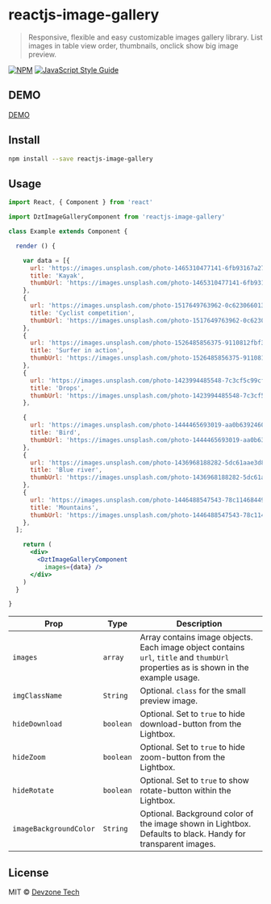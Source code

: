 # reactjs-image-gallery

> Responsive, flexible and easy customizable images gallery library. List images in table view order, thumbnails, onclick show big image preview.

[![NPM](https://img.shields.io/npm/v/reactjs-image-gallery.svg)](https://www.npmjs.com/package/reactjs-image-gallery) [![JavaScript Style Guide](https://img.shields.io/badge/code_style-standard-brightgreen.svg)](https://standardjs.com)

## DEMO
[DEMO](https://www.devzonetech.com/demo/reactjs-image-gallery/)

## Install

```bash
npm install --save reactjs-image-gallery
```

## Usage

```jsx
import React, { Component } from 'react'

import DztImageGalleryComponent from 'reactjs-image-gallery'

class Example extends Component {

  render () {

    var data = [{
      url: 'https://images.unsplash.com/photo-1465310477141-6fb93167a273?ixlib=rb-1.2.1&ixid=eyJhcHBfaWQiOjEyMDd9&auto=format&fit=crop&w=1350&q=80',
      title: 'Kayak',
      thumbUrl: 'https://images.unsplash.com/photo-1465310477141-6fb93167a273?ixlib=rb-1.2.1&ixid=eyJhcHBfaWQiOjEyMDd9&auto=format&fit=crop&w=250&q=80',
    },
    {
      url: 'https://images.unsplash.com/photo-1517649763962-0c623066013b?ixlib=rb-1.2.1&ixid=eyJhcHBfaWQiOjEyMDd9&auto=format&fit=crop&w=1350&q=80',
      title: 'Cyclist competition',
      thumbUrl: 'https://images.unsplash.com/photo-1517649763962-0c623066013b?ixlib=rb-1.2.1&ixid=eyJhcHBfaWQiOjEyMDd9&auto=format&fit=crop&w=250&q=80',
    },
    {
      url: 'https://images.unsplash.com/photo-1526485856375-9110812fbf35?ixlib=rb-1.2.1&ixid=eyJhcHBfaWQiOjEyMDd9&auto=format&fit=crop&w=1350&q=80',
      title: 'Surfer in action',
      thumbUrl: 'https://images.unsplash.com/photo-1526485856375-9110812fbf35?ixlib=rb-1.2.1&ixid=eyJhcHBfaWQiOjEyMDd9&auto=format&fit=crop&w=250&q=80',
    },
    {
      url: 'https://images.unsplash.com/photo-1423994485548-7c3cf5c99cfb?ixlib=rb-1.2.1&ixid=eyJhcHBfaWQiOjEyMDd9&auto=format&fit=crop&w=1947&q=80',
      title: 'Drops',
      thumbUrl: 'https://images.unsplash.com/photo-1423994485548-7c3cf5c99cfb?ixlib=rb-1.2.1&ixid=eyJhcHBfaWQiOjEyMDd9&auto=format&fit=crop&w=1947&q=80',
    },

    {
      url: 'https://images.unsplash.com/photo-1444465693019-aa0b6392460d?ixlib=rb-1.2.1&ixid=eyJhcHBfaWQiOjEyMDd9&auto=format&fit=crop&w=1350&q=80',
      title: 'Bird',
      thumbUrl: 'https://images.unsplash.com/photo-1444465693019-aa0b6392460d?ixlib=rb-1.2.1&ixid=eyJhcHBfaWQiOjEyMDd9&auto=format&fit=crop&w=250&q=80',
    },
    {
      url: 'https://images.unsplash.com/photo-1436968188282-5dc61aae3d81?ixlib=rb-1.2.1&ixid=eyJhcHBfaWQiOjEyMDd9&auto=format&fit=crop&w=1353&q=80',
      title: 'Blue river',
      thumbUrl: 'https://images.unsplash.com/photo-1436968188282-5dc61aae3d81?ixlib=rb-1.2.1&ixid=eyJhcHBfaWQiOjEyMDd9&auto=format&fit=crop&w=250&q=80',
    },
    {
      url: 'https://images.unsplash.com/photo-1446488547543-78c11468449a?ixlib=rb-1.2.1&ixid=eyJhcHBfaWQiOjEyMDd9&auto=format&fit=crop&w=1949&q=80',
      title: 'Mountains',
      thumbUrl: 'https://images.unsplash.com/photo-1446488547543-78c11468449a?ixlib=rb-1.2.1&ixid=eyJhcHBfaWQiOjEyMDd9&auto=format&fit=crop&w=250&q=80',
    },
  ];

    return (
      <div>
        <DztImageGalleryComponent 
          images={data} />
      </div>
    )
  }

}
```
| Prop                   | Type      | Description                                                                                                   |
| ---------------------- | --------- | ------------------------------------------------------------------------------------------------------------- |
| `images`                 | `array`   | Array contains image objects. Each image object contains `url`, `title` and `thumbUrl` properties as is shown in the example usage.                                                          |
| `imgClassName`         | `String`  | Optional. `class` for the small preview image.                                                                |
| `hideDownload`         | `boolean` | Optional. Set to `true` to hide download-button from the Lightbox.                                            |
| `hideZoom`             | `boolean` | Optional. Set to `true` to hide zoom-button from the Lightbox.                                                |
| `hideRotate`           | `boolean` | Optional. Set to `true` to show rotate-button within the Lightbox.                                            |
| `imageBackgroundColor` | `String`  | Optional. Background color of the image shown in Lightbox. Defaults to black. Handy for transparent images.   |

## License

MIT © [Devzone Tech](https://www.devzonetech.com/)
